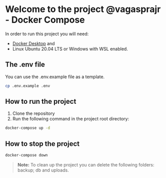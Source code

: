 # Welcome to the project @vagasprajr - Docker Compose

In order to run this project you will need:
- [Docker Desktop](https://www.docker.com/products/docker-desktop/) and
- Linux Ubuntu 20.04 LTS or Windows with WSL enabled.


## The .env file

You can use the .env.example file as a template.

```bash
cp .env.example .env
```

## How to run the project

1. Clone the repository
2. Run the following command in the project root directory:

```bash
docker-compose up -d
```

## How to stop the project

```bash
docker-compose down
```

> **Note:** To clean up the project  you can delete the following folders: backup; db and uploads.


